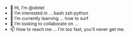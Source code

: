 - 👋 Hi, I’m @idotel
- 👀 I’m interested in ... bash zsh python
- 🌱 I’m currently learning ... how to surf
- 💞️ I’m looking to collaborate on ... 
- 📫 How to reach me ... I'm too fast, you'll never get me.

<!---
idotel/idotel is a ✨ special ✨ repository because its `README.md` (this file) appears on your GitHub profile.
You can click the Preview link to take a look at your changes.
--->
